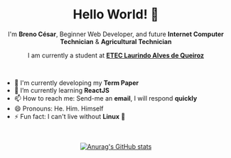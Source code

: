 <h1 align="center">Hello World! 👋</h1>

<p align="center">
  I'm <strong>Breno César</strong>, Beginner Web Developer, and future <strong>Internet Computer Technician</strong> & <strong>Agricultural Technician</strong>
</p>
<p align="center">
  I am currently a student at <strong><a href="https://www.cps.sp.gov.br/etecs/etec-laurindo-alves-de-queiroz/" target="_blank">ETEC Laurindo Alves de Queiroz</a></strong>
</p>

<br>

- 🔭 I'm currently developing my <strong>Term Paper</strong>
- 🌱 I’m currently learning <strong>ReactJS</strong>
- 📫 How to reach me: Send-me an <strong>email</strong>, I will respond <strong>quickly</strong>
- 😄 Pronouns: He. Him. Himself
- ⚡ Fun fact: I can't live without <strong>Linux</strong> :penguin:
<!-- 
🤔 I’m looking for help with ...
💬 Ask me about ...
-->
<br>

<div align="center">
  
  [![Anurag's GitHub stats](https://github-readme-stats.vercel.app/api?username=BrenoC616&show_icons=true&theme=dracula&include_all_commits=true&hide=contribs,prs)](https://github.com/anuraghazra/github-readme-stats) 
  
</div>
